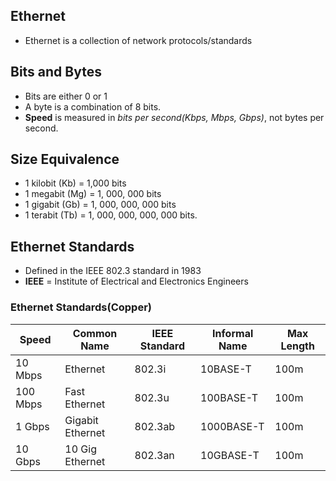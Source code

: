 ## Ethernet
- Ethernet is a collection of network protocols/standards

## Bits and Bytes
- Bits are either 0 or 1
- A byte is a combination of 8 bits. 
- **Speed** is measured in *bits per second(Kbps, Mbps, Gbps)*, not bytes per second. 

## Size Equivalence
- 1 kilobit (Kb) = 1,000 bits
- 1 megabit (Mg) = 1, 000, 000 bits
- 1 gigabit (Gb) = 1, 000, 000, 000 bits
- 1 terabit (Tb) = 1, 000, 000, 000, 000 bits. 

## Ethernet Standards
- Defined in the IEEE 802.3 standard in 1983
- **IEEE** = Institute of Electrical and Electronics Engineers


### Ethernet Standards(Copper)

| Speed    | Common Name      | IEEE Standard | Informal Name | Max Length |
| -------- | ---------------- | ------------- | ------------- | ---------- |
| 10 Mbps  | Ethernet         | 802.3i        | 10BASE-T      | 100m       |
| 100 Mbps | Fast Ethernet    | 802.3u        | 100BASE-T     | 100m       |
| 1 Gbps   | Gigabit Ethernet | 802.3ab       | 1000BASE-T    | 100m       |
| 10 Gbps  | 10 Gig Ethernet  | 802.3an       | 10GBASE-T     | 100m           |

